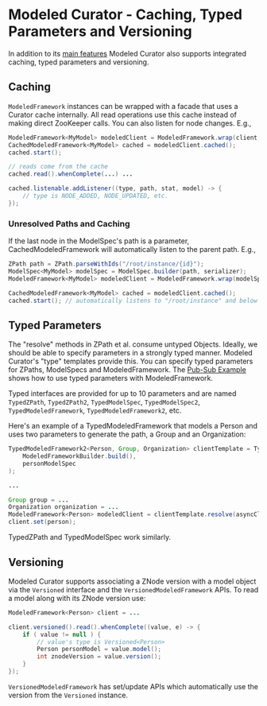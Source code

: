 # Modeled Curator - Caching, Typed Parameters and Versioning

In addition to its [main features](modeled-components.md) Modeled Curator also supports integrated caching, typed parameters and versioning.

## Caching

`ModeledFramework` instances can be wrapped with a facade that uses a Curator cache internally. All read operations use this cache instead of making direct ZooKeeper calls. You can also listen for node changes. E.g.,

```java
ModeledFramework<MyModel> modeledClient = ModeledFramework.wrap(client, myModelSpec);
CachedModeledFramework<MyModel> cached = modeledClient.cached();
cached.start();

// reads come from the cache
cached.read().whenComplete(...) ...

cached.listenable.addListener((type, path, stat, model) -> {
    // type is NODE_ADDED, NODE_UPDATED, etc.
});
```

### Unresolved Paths and Caching

If the last node in the ModelSpec's path is a parameter, CachedModeledFramework will automatically listen to the parent path. E.g.,

```java
ZPath path = ZPath.parseWithIds("/root/instance/{id}");
ModelSpec<MyModel> modelSpec = ModelSpec.builder(path, serializer);
ModeledFramework<MyModel> modeledClient = ModeledFramework.wrap(modelSpec, client, modelSpec);

CachedModeledFramework<MyModel> cached = modeledClient.cached();
cached.start(); // automatically listens to "/root/instance" and below
```

## Typed Parameters

The "resolve" methods in ZPath et al. consume untyped Objects. Ideally, we should be able to specify parameters in a strongly typed manner. Modeled Curator's "type" templates provide this. You can specify typed parameters for ZPaths, ModelSpecs and ModeledFramework. The [Pub-Sub Example](https://github.com/apache/curator/tree/master/curator-examples/src/main/java/pubsub) shows how to use typed parameters with ModeledFramework.

Typed interfaces are provided for up to 10 parameters and are named `TypedZPath`, `TypedZPath2`, `TypedModelSpec`, `TypedModelSpec2`, `TypedModeledFramework`, `TypedModeledFramework2`, etc.

Here's an example of a TypedModeledFramework that models a Person and uses two parameters to generate the path, a Group and an Organization:

```java
TypedModeledFramework2<Person, Group, Organization> clientTemplate = TypedModeledFramework2.from(
    ModeledFrameworkBuilder.build(),
    personModelSpec
);

...

Group group = ...
Organization organization = ...
ModeledFramework<Person> modeledClient = clientTemplate.resolve(asyncClient, group, organization);
client.set(person);
```

TypedZPath and TypedModelSpec work similarly.

## Versioning

Modeled Curator supports associating a ZNode version with a model object via the `Versioned` interface and the `VersionedModeledFramework` APIs. To read a model along with its ZNode version use:

```java
ModeledFramework<Person> client = ...

client.versioned().read().whenComplete((value, e) -> {
    if ( value != null ) {
        // value's type is Versioned<Person>
        Person personModel = value.model();
        int znodeVersion = value.version();
    }
});
```

`VersionedModeledFramework` has set/update APIs which automatically use the version from the `Versioned` instance.
